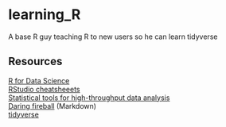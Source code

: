 # learning_R
A base R guy teaching R to new users so he can learn tidyverse


## Resources

[R for Data Science](https://r4ds.had.co.nz/)    
[RStudio cheatsheeets](https://www.rstudio.com/resources/cheatsheets/)    
[Statistical tools for high-throughput data analysis](http://www.sthda.com/english/)    
[Daring fireball](https://daringfireball.net/projects/markdown/syntax) (Markdown)    
[tidyverse](https://www.tidyverse.org/)    

